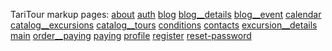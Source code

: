 TariTour markup
pages: 
[about](https://sififox.github.io/Tari-tour-HTML/markup/app/src/pages/about/)
[auth](https://sififox.github.io/Tari-tour-HTML/markup/app/src/pages/auth/)
[blog](https://sififox.github.io/Tari-tour-HTML/markup/app/src/pages/main/)
[blog__details](https://sififox.github.io/Tari-tour-HTML/markup/app/src/pages/blog__details/)
[blog__event](https://sififox.github.io/Tari-tour-HTML/markup/app/src/pages/blog__event/)
[calendar](https://sififox.github.io/Tari-tour-HTML/markup/app/src/pages/calendar/)
[catalog__excursions](https://sififox.github.io/Tari-tour-HTML/markup/app/src/pages/catalog__excursions/)
[catalog__tours](https://sififox.github.io/Tari-tour-HTML/markup/app/src/pages/catalog__tours/)
[conditions](https://sififox.github.io/Tari-tour-HTML/markup/app/src/pages/conditions/)
[contacts](https://sififox.github.io/Tari-tour-HTML/markup/app/src/pages/contacts/)
[excursion__details](https://sififox.github.io/Tari-tour-HTML/markup/app/src/pages/excursion__details/)
[main](https://sififox.github.io/Tari-tour-HTML/markup/app/src/pages/main/)
[order__paying](https://sififox.github.io/Tari-tour-HTML/markup/app/src/pages/order__paying/)
[paying](https://sififox.github.io/Tari-tour-HTML/markup/app/src/pages/paying/)
[profile](https://sififox.github.io/Tari-tour-HTML/markup/app/src/pages/profile/)
[register](https://sififox.github.io/Tari-tour-HTML/markup/app/src/pages/register/)
[reset-password](https://sififox.github.io/Tari-tour-HTML/markup/app/src/pages/reset-password/)
